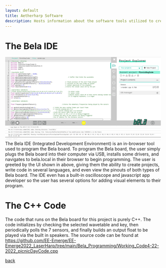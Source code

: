 ```yaml
---
layout: default
title: Aetherharp Software
description: Hosts information about the software tools utilized to create the Aetherharp
---
```


# The Bela IDE
![IDEScreenshot](assets/images/IDE-Screenshot.png "Bela IDE")
The Bela IDE (Integrated Development Environment) is an in-browser tool used to program the Bela board. To program the Bela board, the user simply plugs the Bela board into their computer via USB, installs some drivers, and navigates to bela.local in their browser to begin programming. The user is greeted by the UI shown in above, giving them the ability to create projects, write code in several languages, and even view the pinouts of both types of Bela board. The IDE even has a built-in oscilloscope and javascript app developer so the user has several options for adding visual elements to their program.

# The C++ Code
The code that runs on the Bela board for this project is purely C++. The code initializes by checking the selected wavetable and key, then periodically polls the 7 sensors, and finally builds an output float to be played via the built in speakers. The source code can be found at https://github.com/EE-Emerge/EE-Emerge2022_LaserHarp/tree/main/Bela_Programming/Working_Code4-22-2022_picnicDayCode.cpp




[back](./)
